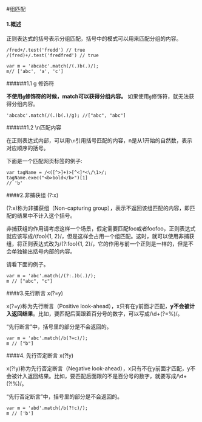 #组匹配

#### 1.概述

正则表达式的括号表示分组匹配，括号中的模式可以用来匹配分组的内容。
```
/fred+/.test('fredd') // true
/(fred)+/.test('fredfred') // true

var m = 'abcabc'.match(/(.)b(.)/);
m// ['abc', 'a', 'c']
```

######1.1 g 修饰符

**不使用```g```修饰符的时候，match可以获得分组内容。**
如果使用```g```修饰符，就无法获得分组内容。
```
'abcabc'.match(/(.)b(.)/g); //["abc", "abc"]
```
######1.2 \n匹配内容

在正则表达式内部，可以用```\n```引用括号匹配的内容，n是从1开始的自然数，表示对应顺序的括号。

下面是一个匹配网页标签的例子:
```
var tagName = /<([^>]+)>[^<]*<\/\1>/;
tagName.exec("<b>bold</b>")[1]
// 'b'
```

####2.非捕获组 (?:x)

(?:x)称为非捕获组（Non-capturing group），表示不返回该组匹配的内容，即匹配的结果中不计入这个括号。

非捕获组的作用请考虑这样一个场景，假定需要匹配foo或者foofoo，正则表达式就应该写成/(foo){1, 2}/，但是这样会占用一个组匹配。这时，就可以使用非捕获组，将正则表达式改为/(?:foo){1, 2}/，它的作用与前一个正则是一样的，但是不会单独输出括号内部的内容。

请看下面的例子。
```
var m = 'abc'.match(/(?:.)b(.)/);
m // ["abc", "c"]
```

####3.先行断言 x(?=y)

x(?=y)称为先行断言（Positive look-ahead），x只有在y前面才匹配，**y不会被计入返回结果**。比如，要匹配后面跟着百分号的数字，可以写成/\d+(?=%)/。

“先行断言”中，括号里的部分是不会返回的。

```
var m = 'abc'.match(/b(?=c)/);
m // ["b"]
```

####4. 先行否定断言 x(?!y)

x(?!y)称为先行否定断言（Negative look-ahead），x只有不在y前面才匹配，y不会被计入返回结果。比如，要匹配后面跟的不是百分号的数字，就要写成/\d+(?!%)/。

“先行否定断言”中，括号里的部分是不会返回的。
```
var m = 'abd'.match(/b(?!c)/);
m // ['b']
```